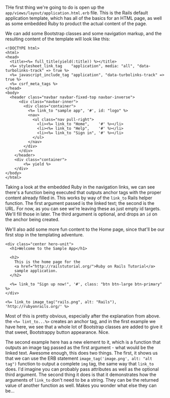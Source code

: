 THe first thing we're going to do is open up the `app/views/layout/application.html.erb` file.  This is the Rails default application template, which has all of the basics for an HTML page, as well as some embedded Ruby to product the actual content of the page.

We can add some Bootstrap classes and some navigation markup, and the resulting content of the template will look like this:

	<!DOCTYPE html>
    <html>
    <head>
      <title><%= full_title(yield(:title)) %></title>
      <%= stylesheet_link_tag    "application", media: "all", "data-turbolinks-track" => true %>
      <%= javascript_include_tag "application", "data-turbolinks-track" => true %>
      <%= csrf_meta_tags %>
    </head>
    <body>
      <header class="navbar navbar-fixed-top navbar-inverse">
          <div class="navbar-inner">
            <div class="container">
              <%= link_to "sample app", '#', id: "logo" %>
              <nav>
                <ul class="nav pull-right">
                  <li><%= link_to "Home",    '#' %></li>
                  <li><%= link_to "Help",    '#' %></li>
                  <li><%= link_to "Sign in", '#' %></li>
                </ul>
              </nav>
            </div>
          </div>
        </header>
        <div class="container">
            <%= yield %>
        </div>
    </body>
    </html>

Taking a look at the embedded Ruby in the navigation links, we can see there's a function being executed that outputs anchor tags with the proper content already filled in.  This works by way of the `link_to` Rails helper function.  The first argument passed is the linked text; the second is the URL.  For now, as you can see we're leaving these as just empty id targets.  We'll fill those in later.  The third argument is optional, and drops an `id` on the anchor being created.

We'll also add some more fun content to the Home page, since that'll be our first stop in the templating adventure.

	<div class="center hero-unit">
      <h1>Welcome to the Sample App</h1>

      <h2>
        This is the home page for the
        <a href="http://railstutorial.org/">Ruby on Rails Tutorial</a>
        sample application.
      </h2>

      <%= link_to "Sign up now!", '#', class: "btn btn-large btn-primary" %>
    </div>

    <%= link_to image_tag("rails.png", alt: "Rails"), 'http://rubyonrails.org/' %>

Most of this is pretty obvious, especially after the explanation from above.  the `<%= lint_to...%>` creates an anchor tag, and in the first example we have here, we see that a whole lot of Bootstrap classes are added to give it that sweet, Bootstrappy button appearance.  Nice.

The second example here has a new element to it, which is a function that outputs an image tag passed as the first argument - what would be the linked text.  Awesome enough, this does two things.  The first, it shows us that we can use the ERB statement `image_tag('image.png', alt: "alt tag")` function to output a complete `img` tag, the same way that `link_to` does.  I'd imagine you can probably pass attributes as well as the optional third argument.  The second thing it does is that it demonstrates how the arguments of `link_to` don't need to be a string.  They can be the returned value of another function as well.  Makes you wonder what else they can be...

